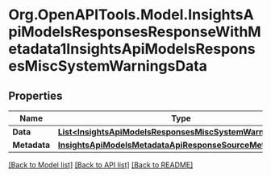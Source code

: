 # Org.OpenAPITools.Model.InsightsApiModelsResponsesResponseWithMetadata1InsightsApiModelsResponsesMiscSystemWarningsData

## Properties

Name | Type | Description | Notes
------------ | ------------- | ------------- | -------------
**Data** | [**List&lt;InsightsApiModelsResponsesMiscSystemWarningsData&gt;**](InsightsApiModelsResponsesMiscSystemWarningsData.md) |  | [optional] 
**Metadata** | [**InsightsApiModelsMetadataApiResponseSourceMetadata**](InsightsApiModelsMetadataApiResponseSourceMetadata.md) |  | [optional] 

[[Back to Model list]](../README.md#documentation-for-models) [[Back to API list]](../README.md#documentation-for-api-endpoints) [[Back to README]](../README.md)


